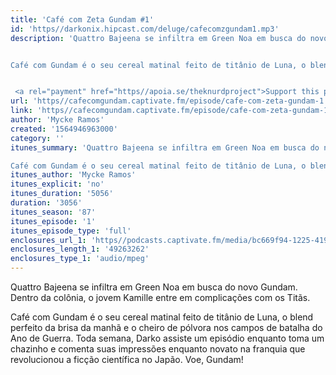 ```yaml
---
title: 'Café com Zeta Gundam #1'
id: 'https//darkonix.hipcast.com/deluge/cafecomzgundam1.mp3'
description: 'Quattro Bajeena se infiltra em Green Noa em busca do novo Gundam. Dentro da colônia, o jovem Kamille entre em complicações com os Titãs.


Café com Gundam é o seu cereal matinal feito de titânio de Luna, o blend perfeito da brisa da manhã e o cheiro de pólvora nos campos de batalha do Ano de Guerra. Toda semana, Darko assiste um episódio enquanto toma um chazinho e comenta suas impressões enquanto novato na franquia que revolucionou a ficção científica no Japão. Voe, Gundam!


 <a rel="payment" href="https//apoia.se/theknurdproject">Support this podcast</a>'
url: 'https//cafecomgundam.captivate.fm/episode/cafe-com-zeta-gundam-1'
link: 'https//cafecomgundam.captivate.fm/episode/cafe-com-zeta-gundam-1'
author: 'Mycke Ramos'
created: '1564946963000'
category: ''
itunes_summary: 'Quattro Bajeena se infiltra em Green Noa em busca do novo Gundam. Dentro da colônia, o jovem Kamille entre em complicações com os Titãs.

Café com Gundam é o seu cereal matinal feito de titânio de Luna, o blend perfeito da brisa da manhã e o cheiro de pólvora nos campos de batalha do Ano de Guerra. Toda semana, Darko assiste um episódio enquanto toma um chazinho e comenta suas impressões enquanto novato na franquia que revolucionou a ficção científica no Japão. Voe, Gundam!'
itunes_author: 'Mycke Ramos'
itunes_explicit: 'no'
itunes_duration: '5056'
duration: '3056'
itunes_season: '87'
itunes_episode: '1'
itunes_episode_type: 'full'
enclosures_url_1: 'https//podcasts.captivate.fm/media/bc669f94-1225-419d-98b7-cb24d2b91ddf/cafecomzgundam1_tc.mp3'
enclosures_length_1: '49263262'
enclosures_type_1: 'audio/mpeg'
---
```

Quattro Bajeena se infiltra em Green Noa em busca do novo Gundam. Dentro da colônia, o jovem Kamille entre em complicações com os Titãs.

Café com Gundam é o seu cereal matinal feito de titânio de Luna, o blend perfeito da brisa da manhã e o cheiro de pólvora nos campos de batalha do Ano de Guerra. Toda semana, Darko assiste um episódio enquanto toma um chazinho e comenta suas impressões enquanto novato na franquia que revolucionou a ficção científica no Japão. Voe, Gundam!